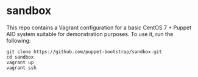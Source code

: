 # sandbox

This repo contains a Vagrant configuration for a basic CentOS 7 + Puppet AIO system
suitable for demonstration purposes.  To use it, run the following:

    git clone https://github.com/puppet-bootstrap/sandbox.git
    cd sandbox
    vagrant up
    vagrant ssh
